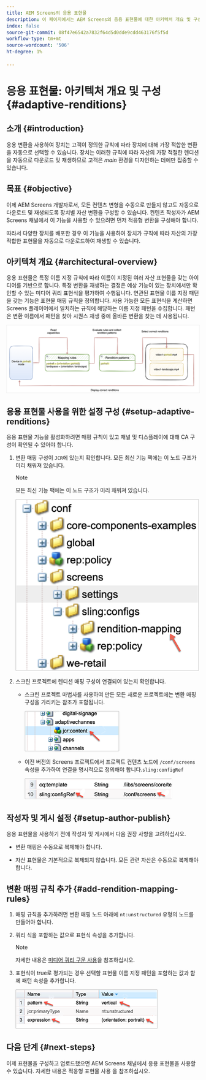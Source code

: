 ```yaml
---
title: AEM Screens의 응용 표현물
description: 이 페이지에서는 AEM Screens의 응용 표현물에 대한 아키텍처 개요 및 구성에 대해 설명합니다.
index: false
source-git-commit: 08f47e6542a7832f64d5d0dde9cdd463176f5f5d
workflow-type: tm+mt
source-wordcount: '506'
ht-degree: 1%

---
```



# 응용 표현물: 아키텍처 개요 및 구성 {#adaptive-renditions}

## 소개 {#introduction}

응용 변환을 사용하여 장치는 고객이 정의한 규칙에 따라 장치에 대해 가장 적합한 변환을 자동으로 선택할 수 있습니다. 장치는 이러한 규칙에 따라 자산의 가장 적절한 렌디션을 자동으로 다운로드 및 재생하므로 고객은 *main* 환경을 디자인하는 데에만 집중할 수 있습니다.

## 목표 {#objective}

이제 AEM Screens 개발자로서, 모든 컨텐츠 변형을 수동으로 만들지 않고도 자동으로 다운로드 및 재생되도록 장치별 자산 변환을 구성할 수 있습니다. 컨텐츠 작성자가 AEM Screens 채널에서 이 기능을 사용할 수 있으려면 먼저 적응형 변환을 구성해야 합니다.

따라서 다양한 장치를 배포한 경우 이 기능을 사용하여 장치가 규칙에 따라 자산의 가장 적합한 표현물을 자동으로 다운로드하여 재생할 수 있습니다.

## 아키텍처 개요 {#architectural-overview}

응용 표현물은 특정 이름 지정 규칙에 따라 이름이 지정된 여러 자산 표현물을 갖는 아이디어를 기반으로 합니다. 특정 변환을 재생하는 결정은 예상 기능이 있는 장치에서만 확인할 수 있는 미디어 쿼리 표현식을 평가하여 수행됩니다. 연관된 표현물 이름 지정 패턴을 갖는 기능은 표현물 매핑 규칙을 정의합니다. 사용 가능한 모든 표현식을 계산하면 Screens 플레이어에서 일치하는 규칙에 해당하는 이름 지정 패턴을 수집합니다. 패턴은 변환 이름에서 패턴을 찾아 시퀀스 재생 중에 올바른 변환을 찾는 데 사용됩니다.

![이미지](/help/user-guide/assets/adaptive-renditions/adaptive-renditions.png)

## 응용 표현물 사용을 위한 설정 구성 {#setup-adaptive-renditions}

응용 표현물 기능을 활성화하려면 매핑 규칙이 있고 채널 및 디스플레이에 대해 CA 구성이 확인될 수 있어야 합니다.

1. 변환 매핑 구성이 `JCR`에 있는지 확인합니다. 모든 최신 기능 팩에는 이 노드 구조가 미리 채워져 있습니다.

   >[!NOTE]
   >모든 최신 기능 팩에는 이 노드 구조가 미리 채워져 있습니다.

   ![이미지](/help/user-guide/assets/adaptive-renditions/mapping-rules1.png)

1. 스크린 프로젝트에 렌디션 매핑 구성이 연결되어 있는지 확인합니다.

   * 스크린 프로젝트 마법사를 사용하여 만든 모든 새로운 프로젝트에는 변환 매핑 구성을 가리키는 참조가 포함됩니다.

      ![이미지](/help/user-guide/assets/adaptive-renditions/mapping-rules2.png)

   * 이전 버전의 Screens 프로젝트에서 프로젝트 컨텐츠 노드에 `/conf/screens` 속성을 추가하여 연결을 명시적으로 정의해야 합니다.`sling:configRef`

      ![이미지](/help/user-guide/assets/adaptive-renditions/mapping-rules3.png)



## 작성자 및 게시 설정 {#setup-author-publish}

응용 표현물을 사용하기 전에 작성자 및 게시에서 다음 권장 사항을 고려하십시오.

* 변환 매핑은 수동으로 복제해야 합니다.

* 자산 표현물은 기본적으로 복제되지 않습니다. 모든 관련 자산은 수동으로 복제해야 합니다.

## 변환 매핑 규칙 추가 {#add-rendition-mapping-rules}

1. 매핑 규칙을 추가하려면 변환 매핑 노드 아래에 `nt:unstructured` 유형의 노드를 만들어야 합니다.

1. 쿼리 식을 포함하는 값으로 표현식 속성을 추가합니다.

   >[!NOTE]
   >자세한 내용은 [미디어 쿼리 구문 사용](https://developer.mozilla.org/en-US/docs/Web/CSS/Media_Queries/Using_media_queries)을 참조하십시오.

1. 표현식이 true로 평가되는 경우 선택할 표현물 이름 지정 패턴을 포함하는 값과 함께 패턴 속성을 추가합니다.

   ![이미지](/help/user-guide/assets/adaptive-renditions/mapping-rules4.png)



## 다음 단계 {#next-steps}

이제 표현물을 구성하고 업로드했으면 AEM Screens 채널에서 응용 표현물을 사용할 수 있습니다. 자세한 내용은 적응형 표현물 사용 을 참조하십시오.
